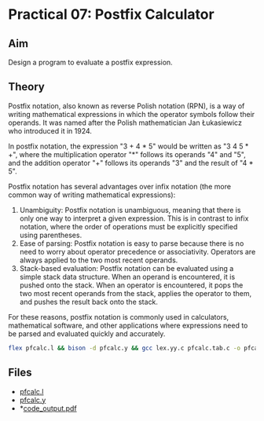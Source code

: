 # Practical 07: Postfix Calculator

## Aim

Design a program to evaluate a postfix expression.

## Theory

Postfix notation, also known as reverse Polish notation (RPN), is a way of writing mathematical expressions in which the operator symbols follow their operands. It was named after the Polish mathematician Jan Łukasiewicz who introduced it in 1924.

In postfix notation, the expression "3 + 4 \* 5" would be written as "3 4 5 \* +", where the multiplication operator "*" follows its operands "4" and "5", and the addition operator "+" follows its operands "3" and the result of "4 \* 5".

Postfix notation has several advantages over infix notation (the more common way of writing mathematical expressions):

1. Unambiguity: Postfix notation is unambiguous, meaning that there is only one way to interpret a given expression. This is in contrast to infix notation, where the order of operations must be explicitly specified using parentheses.
2. Ease of parsing: Postfix notation is easy to parse because there is no need to worry about operator precedence or associativity. Operators are always applied to the two most recent operands.
3. Stack-based evaluation: Postfix notation can be evaluated using a simple stack data structure. When an operand is encountered, it is pushed onto the stack. When an operator is encountered, it pops the two most recent operands from the stack, applies the operator to them, and pushes the result back onto the stack.

For these reasons, postfix notation is commonly used in calculators, mathematical software, and other applications where expressions need to be parsed and evaluated quickly and accurately.

```sh
flex pfcalc.l && bison -d pfcalc.y && gcc lex.yy.c pfcalc.tab.c -o pfcalc.exe && ./pfcalc.exe
```

## Files

* [pfcalc.l](./pfcalc.l)
* [pfcalc.y](./pfcalc.y)
* *[code_output.pdf](./code_output.pdf)
